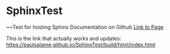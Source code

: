 # SphinxTest
~~Test for hosting Sphinx Documentation on Github
[Link to Page](https://rawgit.com/PaulSalame/SphinxTest/master/_build/html/index.html)

This is the link that actually works and updates: https://paulsalame.github.io/SphinxTest/build/html/index.html
